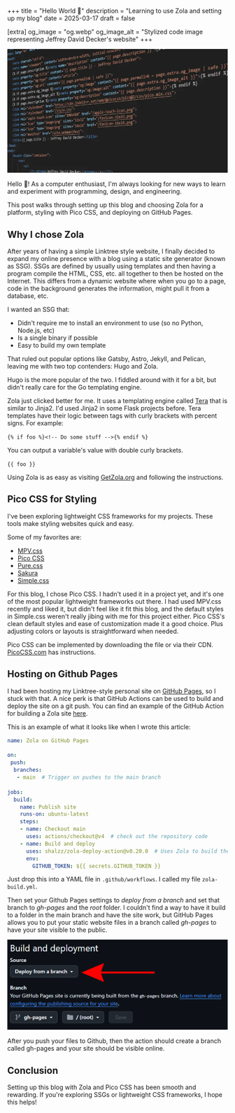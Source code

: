 +++
title = "Hello World 👋"
description = "Learning to use Zola and setting up my blog"
date = 2025-03-17
draft = false

[extra]
og_image = "og.webp"
og_image_alt = "Stylized code image representing Jeffrey David Decker's website"
+++

![Stylized code image representing Jeffrey David Decker's website](code.webp)

Hello 👋! As a computer enthusiast, I'm always looking for new ways to learn and experiment with programming, design, and engineering.

This post walks through setting up this blog and choosing Zola for a platform, styling with Pico CSS, and deploying on GitHub Pages.

## Why I chose Zola

After years of having a simple Linktree style website, I finally decided to expand my online presence with a blog using a static site generator (known as SSG). SSGs are defined by usually using templates and then having a program compile the HTML, CSS, etc. all together to then be hosted on the Internet. This differs from a dynamic website where when you go to a page, code in the background generates the information, might pull it from a database, etc.

I wanted an SSG that:

* Didn't require me to install an environment to use (so no Python, Node.js, etc)
* Is a single binary if possible
* Easy to build my own template

That ruled out popular options like Gatsby, Astro, Jekyll, and Pelican, leaving me with two top contenders: Hugo and Zola.

Hugo is the more popular of the two. I fiddled around with it for a bit, but didn't really care for the Go templating engine.

Zola just clicked better for me. It uses a templating engine called [Tera](https://keats.github.io/tera/docs/) that is similar to Jinja2. I'd used Jinja2 in some Flask projects before. Tera templates have their logic between tags with curly brackets with percent signs. For example:

`{% if foo %}<!-- Do some stuff -->{% endif %}`

You can output a variable's value with double curly brackets.

`{{ foo }}`

Using Zola is as easy as visiting [GetZola.org](https://www.getzola.org/) and following the instructions.

## Pico CSS for Styling

I've been exploring lightweight CSS frameworks for my projects. These tools make styling websites quick and easy.

Some of my favorites are:

* [MPV.css](https://andybrewer.github.io/mvp/)
* [Pico CSS](https://picocss.com/)
* [Pure.css](https://purecss.io/)
* [Sakura](https://oxal.org/projects/sakura/)
* [Simple.css](https://simplecss.org/)

For this blog, I chose Pico CSS. I hadn't used it in a project yet, and it's one of the most popular lightweight frameworks out there. I had used MPV.css recently and liked it, but didn't feel like it fit this blog, and the default styles in Simple.css weren't really jibing with me for this project either. Pico CSS's clean default styles and ease of customization made it a good choice. Plus adjusting colors or layouts is straightforward when needed.

Pico CSS can be implemented by downloading the file or via their CDN. [PicoCSS.com](https://picocss.com/) has instructions.

## Hosting on Github Pages

I had been hosting my Linktree-style personal site on [GitHub Pages](https://pages.github.com/), so I stuck with that. A nice perk is that GitHub Actions can be used to build and deploy the site on a git push. You can find an example of the GitHub Action for building a Zola site [here](https://github.com/marketplace/actions/zola-deploy-to-pages).

This is an example of what it looks like when I wrote this article:

``` yaml
name: Zola on GitHub Pages

on: 
 push:
  branches:
   - main  # Trigger on pushes to the main branch

jobs:
  build:
    name: Publish site
    runs-on: ubuntu-latest
    steps:
    - name: Checkout main
      uses: actions/checkout@v4  # check out the repository code
    - name: Build and deploy
      uses: shalzz/zola-deploy-action@v0.20.0  # Uses Zola to build the site
      env:
        GITHUB_TOKEN: ${{ secrets.GITHUB_TOKEN }}
```

Just drop this into a YAML file in `.github/workflows`. I called my file `zola-build.yml`.

Then set your Github Pages settings to *deploy from a branch* and set that branch to *gh-pages* and the *root* folder. I couldn't find a way to have it build to a folder in the main branch and have the site work, but GitHub Pages allows you to put your static website files in a branch called *gh-pages* to have your site visible to the public.

![GitHub Pages settings: 'Deploy from a branch' configuration](deploy%20from%20a%20branch.webp)

After you push your files to Github, then the action should create a branch called gh-pages and your site should be visible online.

## Conclusion

Setting up this blog with Zola and Pico CSS has been smooth and rewarding. If you're exploring SSGs or lightweight CSS frameworks, I hope this helps!

